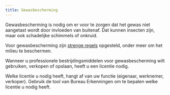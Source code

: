 ```yaml
---
title: Gewasbescherming
---
```

Gewasbescherming is nodig om er voor te zorgen dat het gewas niet aangetast wordt door invloeden van buitenaf. Dat kunnen insecten zijn, maar ook schadelijke schimmels of onkruid.

Voor gewasbescherming zijn [strenge regels](/licenties/wetten-en-regels) opgesteld, onder meer om het milieu te beschermen. 

Wanneer u professionele bestrijdingsmiddelen voor gewasbescherming wilt gebruiken, verkopen of opslaan, heeft u een licentie nodig. 

Welke licentie u nodig heeft, hangt af van uw functie (eigenaar, werknemer, verkoper). Gebruik de tool van Bureau Erkenningen om te bepalen welke licentie u nodig heeft.

<link-container>
<link-button link='{"name": "Welke licentie heb ik nodig?","url": "/licenties/licentie-tool"}' />
</link-container>

<link-container>

<link-button link='{"name": "Licentie aanvragen","url": "/licenties/licentie-aanvragen"}' />

</link-container>

<link-container>

<link-button link='{"name": "Wetten en regels","url": "/licenties/wetten-en-regels"}' />

</link-container>
